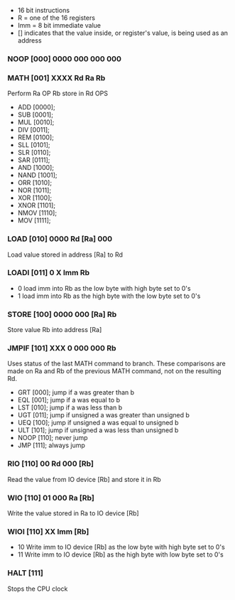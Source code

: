 - 16 bit instructions
- R = one of the 16 registers
- Imm = 8 bit immediate value
- [] indicates that the value inside, or register's value, is being used as an address

### NOOP [000] 0000 000 000 000

### MATH [001] XXXX Rd Ra Rb

Perform Ra OP Rb store in Rd
OPS

- ADD   [0000];
- SUB   [0001];
- MUL   [0010];
- DIV   [0011]; 
- REM   [0100]; 
- SLL   [0101];
- SLR   [0110];
- SAR   [0111];
- AND   [1000];
- NAND  [1001];
- ORR   [1010];
- NOR   [1011];
- XOR   [1100];
- XNOR  [1101];
- NMOV  [1110];
- MOV   [1111];


### LOAD [010] 0000 Rd [Ra] 000

Load value stored in address [Ra] to Rd

### LOADI [011] 0 X Imm Rb

- 0 load imm into Rb as the low byte with high byte set to 0's
- 1 load imm into Rb as the high byte with the low byte set to 0's

### STORE [100] 0000 000 [Ra] Rb

Store value Rb into address [Ra]

### JMPIF [101] XXX 0 000 000 Rb

Uses status of the last MATH command to branch. These comparisons are made on Ra and Rb of the previous MATH command, not on the resulting Rd.

- GRT   [000]; jump if a was greater than b
- EQL   [001]; jump if a was equal to b
- LST   [010]; jump if a was less than b
- UGT   [011]; jump if unsigned a was greater than unsigned b
- UEQ   [100]; jump if unsigned a was equal to unsigned b
- ULT   [101]; jump if unsigned a was less than unsigned b
- NOOP  [110]; never jump
- JMP   [111]; always jump

### RIO [110] 00 Rd 000 [Rb]
Read the value from IO device [Rb] and store it in Rb

### WIO [110] 01 000 Ra [Rb]
Write the value stored in Ra to IO device [Rb]

### WIOI [110] XX Imm [Rb]
- 10 Write imm to IO device [Rb] as the low byte with high byte set to 0's
- 11 Write imm to IO device [Rb] as the high byte with low byte set to 0's

### HALT [111]
Stops the CPU clock